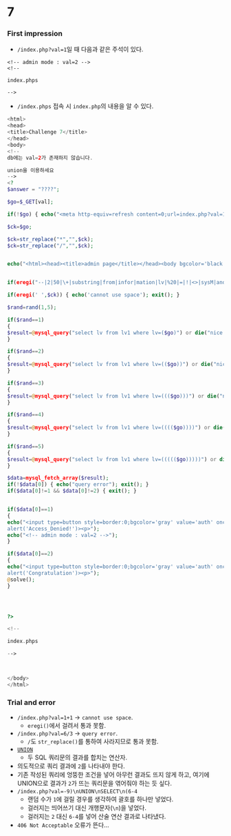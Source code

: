 # 7

### First impression
* `/index.php?val=1`일 때 다음과 같은 주석이 있다.

```
<!-- admin mode : val=2 -->
<!--

index.phps

-->
```

* `/index.phps` 접속 시 `index.php`의 내용을 알 수 있다.

```php
<html>
<head>
<title>Challenge 7</title>
</head>
<body>
<!--
db에는 val=2가 존재하지 않습니다.

union을 이용하세요
-->
<?
$answer = "????";

$go=$_GET[val];

if(!$go) { echo("<meta http-equiv=refresh content=0;url=index.php?val=1>"); }

$ck=$go;

$ck=str_replace("*","",$ck);
$ck=str_replace("/","",$ck);


echo("<html><head><title>admin page</title></head><body bgcolor='black'><font size=2 color=gray><b><h3>Admin page</h3></b><p>");


if(eregi("--|2|50|\+|substring|from|infor|mation|lv|%20|=|!|<>|sysM|and|or|table|column",$ck)) exit("Access Denied!");

if(eregi(' ',$ck)) { echo('cannot use space'); exit(); }

$rand=rand(1,5);

if($rand==1)
{
$result=@mysql_query("select lv from lv1 where lv=($go)") or die("nice try!");
}

if($rand==2)
{
$result=@mysql_query("select lv from lv1 where lv=(($go))") or die("nice try!");
}

if($rand==3)
{
$result=@mysql_query("select lv from lv1 where lv=((($go)))") or die("nice try!");
}

if($rand==4)
{
$result=@mysql_query("select lv from lv1 where lv=(((($go))))") or die("nice try!");
}

if($rand==5)
{
$result=@mysql_query("select lv from lv1 where lv=((((($go)))))") or die("nice try!");
}

$data=mysql_fetch_array($result);
if(!$data[0]) { echo("query error"); exit(); }
if($data[0]!=1 && $data[0]!=2) { exit(); }


if($data[0]==1)
{
echo("<input type=button style=border:0;bgcolor='gray' value='auth' onclick=
alert('Access_Denied!')><p>");
echo("<!-- admin mode : val=2 -->");
}

if($data[0]==2)
{
echo("<input type=button style=border:0;bgcolor='gray' value='auth' onclick=
alert('Congratulation')><p>");
@solve();
} 




?>

<!--

index.phps

-->



</body>
</html>
```

### Trial and error
* `/index.php?val=1+1` -> `cannot use space`.
	- `eregi()`에서 걸려서 통과 못함.
* `/index.php?val=6/3` -> `query error`.
	- `/`도 `str_replace()`를 통하여 사라지므로 통과 못함.
* [`UNION`](https://zetawiki.com/wiki/SQL_UNION,_UNION_ALL_%EC%97%B0%EC%82%B0%EC%9E%90)
	* 두 SQL 쿼리문의 결과를 합치는 연산자.
* 의도적으로 쿼리 결과에 `2`를 나타내야 한다.
* 기존 작성된 쿼리에 엉뚱한 조건을 넣어 아무런 결과도 뜨지 않게 하고, 여기에 UNION으로 결과가 `2`가 뜨는 쿼리문을 엮어줘야 하는 듯 싶다.
* `/index.php?val=-9)\nUNION\nSELECT\n(6-4`
	- 랜덤 수가 `1`에 걸릴 경우를 생각하여 괄호를 하나만 넣었다.
	- 걸러지는 띄어쓰기 대신 개행문자(`\n`)을 넣었다.
	- 걸러지는 `2` 대신 `6-4`를 넣어 산술 연산 결과로 나타냈다.
* `406 Not Acceptable` 오류가 뜬다...